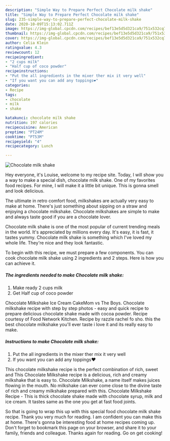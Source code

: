```yaml
---
description: "Simple Way to Prepare Perfect Chocolate milk shake"
title: "Simple Way to Prepare Perfect Chocolate milk shake"
slug: 235-simple-way-to-prepare-perfect-chocolate-milk-shake
date: 2020-10-09T15:13:02.711Z
image: https://img-global.cpcdn.com/recipes/bef13e5d5d321ca9/751x532cq70/chocolate-milk-shake-recipe-main-photo.jpg
thumbnail: https://img-global.cpcdn.com/recipes/bef13e5d5d321ca9/751x532cq70/chocolate-milk-shake-recipe-main-photo.jpg
cover: https://img-global.cpcdn.com/recipes/bef13e5d5d321ca9/751x532cq70/chocolate-milk-shake-recipe-main-photo.jpg
author: Celia Klein
ratingvalue: 4.3
reviewcount: 12
recipeingredient:
- "2 cups milk"
- "Half cup of coco powder"
recipeinstructions:
- "Put the all ingredients in the mixer ther mix it very well"
- "If you want you can add any toppings❤️"
categories:
- Recipe
tags:
- chocolate
- milk
- shake

katakunci: chocolate milk shake 
nutrition: 197 calories
recipecuisine: American
preptime: "PT24M"
cooktime: "PT53M"
recipeyield: "4"
recipecategory: Lunch

---
```



![Chocolate milk shake](https://img-global.cpcdn.com/recipes/bef13e5d5d321ca9/751x532cq70/chocolate-milk-shake-recipe-main-photo.jpg)

Hey everyone, it's Louise, welcome to my recipe site. Today, I will show you a way to make a special dish, chocolate milk shake. One of my favorites food recipes. For mine, I will make it a little bit unique. This is gonna smell and look delicious.

The ultimate in retro comfort food, milkshakes are actually very easy to make at home. There&#39;s just something about sipping on a straw and enjoying a chocolate milkshake. Chocolate milkshakes are simple to make and always taste good if you are a chocolate lover.

Chocolate milk shake is one of the most popular of current trending meals in the world. It's appreciated by millions every day. It's easy, it is fast, it tastes yummy. Chocolate milk shake is something which I've loved my whole life. They're nice and they look fantastic.


To begin with this recipe, we must prepare a few components. You can cook chocolate milk shake using 2 ingredients and 2 steps. Here is how you can achieve it.

<!--inarticleads1-->

##### The ingredients needed to make Chocolate milk shake:

1. Make ready 2 cups milk
1. Get Half cup of coco powder


Chocolate Milkshake Ice Cream CakeMom vs The Boys. Chocolate milkshake recipe with step by step photos - easy and quick recipe to prepare delicious chocolate shake made with cocoa powder. Recipe courtesy of Food Network Kitchen. Recipe by razzle rachel fo sho. this the best chocolate milkshake you&#39;ll ever taste i love it and its really easy to make. 

<!--inarticleads2-->

##### Instructions to make Chocolate milk shake:

1. Put the all ingredients in the mixer ther mix it very well
1. If you want you can add any toppings❤️


This chocolate milkshake recipe is the perfect combination of rich, sweet and This Chocolate Milkshake recipe is a delicious, rich and creamy milkshake that is easy to. Chocolate Milkshake, a name itself makes juices flowing in the mouth. No milkshake can ever come close to the divine taste of rich and creamy milkshake prepared with this. Chocolate Milkshake Recipe - This is thick chocolate shake made with chocolate syrup, milk and ice cream. It tastes same as the one you get at fast food joints. 

So that is going to wrap this up with this special food chocolate milk shake recipe. Thank you very much for reading. I am confident you can make this at home. There's gonna be interesting food at home recipes coming up. Don't forget to bookmark this page on your browser, and share it to your family, friends and colleague. Thanks again for reading. Go on get cooking!

